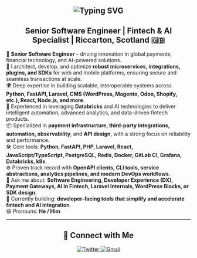 <h2 align="center">
  <img src="https://readme-typing-svg.herokuapp.com?font=Architects+Daughter&color=ffffff&center=true&size=30&lines=Hi+there+👋,+I'm+Abraham;Full-Stack+Fintech+Engineer+%7C+DX+Builder;Crafting+Payments,+Plugins+%26+SDKs+for+the+Modern+Web" alt="Typing SVG" />
</h2>

<h2 align="center">
  Senior Software Engineer | Fintech & AI Specialist | Riccarton, Scotland 🇬🇧
</h2>

💼 **Senior Software Engineer** – driving innovation in global payments, financial technology, and AI-powered solutions.  
🔧 I architect, develop, and optimize **robust microservices, integrations, plugins, and SDKs** for web and mobile platforms, ensuring secure and seamless transactions at scale.  
🌍 Deep expertise in building scalable, interoperable systems across **Python, FastAPI, Laravel, CMS (WordPress, Magento, Odoo, Shopify, etc.), React, Node.js, and more**.  
🤖 Experienced in leveraging **Databricks** and AI technologies to deliver intelligent automation, advanced analytics, and data-driven fintech products.  
📦 Specialized in **payment infrastructure, third-party integrations, automation, observability**, and **API design**, with a strong focus on reliability and performance.  
🛠️ Core tools: **Python, FastAPI, PHP, Laravel, React, JavaScript/TypeScript, PostgreSQL, Redis, Docker, GitLab CI, Grafana, Databricks, k8s**.  
⚙️ Proven track record with **OpenAPI clients, CLI tools, service abstractions, analytics pipelines, and modern DevOps workflows**.  
💬 Ask me about: **Software Engineering, Developer Experience (DX), Payment Gateways, AI in Fintech, Laravel Internals, WordPress Blocks, or SDK design**.  
🎯 Currently building: **developer-facing tools that simplify and accelerate fintech and AI integration**.  
😄 Pronouns: **He / Him**

---

<h2 align="center">🔗 Connect with Me</h2>

<div align="center">

  <a href="https://twitter.com/yuungbaju" target="_blank">
    <img src="https://img.shields.io/badge/Twitter-%2300acee.svg?&style=for-the-badge&logo=twitter&logoColor=white" alt="Twitter" />
  </a>

  <a href="mailto:olaobajua@gmail.com" target="_blank">
    <img src="https://img.shields.io/badge/Gmail-D14836?style=for-the-badge&logo=gmail&logoColor=white" alt="Gmail" />
  </a>
  
  <a href="https://github.com/bajoski34" target/>
